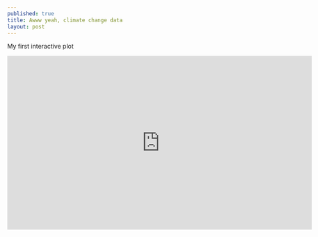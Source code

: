 ```yaml
---
published: true
title: Awww yeah, climate change data
layout: post
---
```

My first interactive plot

<iframe width="700" height="400" frameborder="0" scrolling="no" src="https://plot.ly/~MattyK8/1.embed"></iframe>